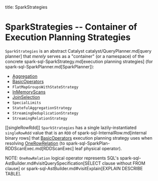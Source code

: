 title: SparkStrategies

# SparkStrategies -- Container of Execution Planning Strategies

`SparkStrategies` is an abstract Catalyst catalyst/QueryPlanner.md[query planner] that _merely_ serves as a "container" (or a namespace) of the concrete spark-sql-SparkStrategy.md[execution planning strategies] (for spark-sql-SparkPlanner.md[SparkPlanner]):

* [Aggregation](execution-planning-strategies/Aggregation.md)
* [BasicOperators](execution-planning-strategies/BasicOperators.md)
* `FlatMapGroupsWithStateStrategy`
* [InMemoryScans](execution-planning-strategies/InMemoryScans.md)
* [JoinSelection](execution-planning-strategies/JoinSelection.md)
* `SpecialLimits`
* `StatefulAggregationStrategy`
* `StreamingDeduplicationStrategy`
* `StreamingRelationStrategy`

[[singleRowRdd]]
`SparkStrategies` has a single lazily-instantiated `singleRowRdd` value that is an `RDD` of spark-sql-InternalRow.md[internal binary rows] that [BasicOperators](execution-planning-strategies/BasicOperators.md) execution planning strategy uses when resolving [OneRowRelation](execution-planning-strategies/BasicOperators.md#OneRowRelation) (to spark-sql-SparkPlan-RDDScanExec.md[RDDScanExec] leaf physical operator).

NOTE: `OneRowRelation` logical operator represents SQL's spark-sql-AstBuilder.md#visitQuerySpecification[SELECT clause without FROM clause] or spark-sql-AstBuilder.md#visitExplain[EXPLAIN DESCRIBE TABLE].
